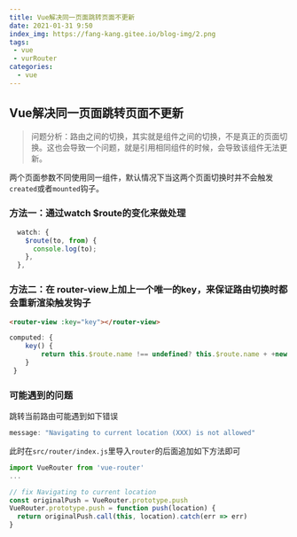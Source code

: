 ```yaml
---
title: Vue解决同一页面跳转页面不更新
date: 2021-01-31 9:50
index_img: https://fang-kang.gitee.io/blog-img/2.png
tags:
 - vue
 - vurRouter
categories:
  - vue
---
```



## Vue解决同一页面跳转页面不更新

>问题分析：路由之间的切换，其实就是组件之间的切换，不是真正的页面切换。这也会导致一个问题，就是引用相同组件的时候，会导致该组件无法更新。

两个页面参数不同使用同一组件，默认情况下当这两个页面切换时并不会触发`created`或者`mounted`钩子。

### 方法一：通过watch $route的变化来做处理

```javascript
  watch: {
    $route(to, from) {
      console.log(to);
    },
  },
```

### 方法二：在 router-view上加上一个唯一的key，来保证路由切换时都会重新渲染触发钩子

```html
<router-view :key="key"></router-view>
```

```js
computed: {
    key() {
        return this.$route.name !== undefined? this.$route.name + +new Date(): this.$route + +new Date()
    }
 }
```

### 可能遇到的问题

跳转当前路由可能遇到如下错误

```javascript
message: "Navigating to current location (XXX) is not allowed"
```

此时在`src/router/index.js`里导入`router`的后面追加如下方法即可

```javascript
import VueRouter from 'vue-router'
...

// fix Navigating to current location
const originalPush = VueRouter.prototype.push
VueRouter.prototype.push = function push(location) {
  return originalPush.call(this, location).catch(err => err)
}
```